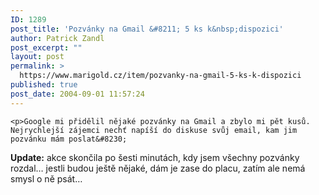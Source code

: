 ```yaml
---
ID: 1289
post_title: 'Pozvánky na Gmail &#8211; 5 ks k&nbsp;dispozici'
author: Patrick Zandl
post_excerpt: ""
layout: post
permalink: >
  https://www.marigold.cz/item/pozvanky-na-gmail-5-ks-k-dispozici
published: true
post_date: 2004-09-01 11:57:24
---
```

	<p>Google mi přidělil nějaké pozvánky na Gmail a zbylo mi pět kusů. Nejrychlejší zájemci nechť napíší do diskuse svůj email, kam jim pozvánku mám poslat&#8230;
</p>
	<p><b>Update:</b> akce skončila po šesti minutách, kdy jsem všechny pozvánky rozdal&#8230; jestli budou ještě nějaké, dám je zase do placu, zatím ale nemá smysl o ně psát&#8230;
</p>